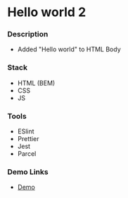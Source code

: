 # Hello world 2

### Description

- Added "Hello world" to HTML Body

### Stack

- HTML (BEM)
- CSS
- JS

### Tools

- ESlint
- Prettier
- Jest
- Parcel

### Demo Links

- [Demo](https://AndriiZakharenko.github.io/hello-world-2/)
